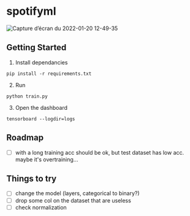 # spotifyml

![Capture d’écran du 2022-01-20 12-49-35](https://user-images.githubusercontent.com/25727549/150333455-17ed20f6-956c-4e71-aba5-f04e7c873763.png)


## Getting Started

1. Install dependancies
```
pip install -r requirements.txt
```

2. Run
```
python train.py
```

3. Open the dashboard
```
tensorboard --logdir=logs
```

## Roadmap

- [ ] with a long training acc should be ok, but test dataset has low acc. maybe it's overtraining...

## Things to try

- [ ] change the model (layers, categorical to binary?)
- [ ] drop some col on the dataset that are useless
- [ ] check normalization

